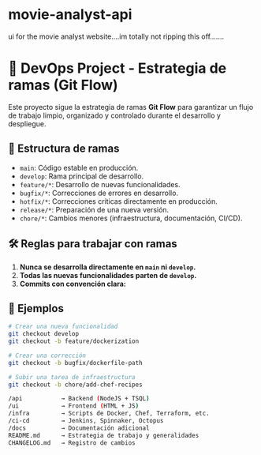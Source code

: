 # movie-analyst-api
ui for the movie analyst website....im totally not ripping this off.......

# 🌱 DevOps Project - Estrategia de ramas (Git Flow)

Este proyecto sigue la estrategia de ramas **Git Flow** para garantizar un flujo de trabajo limpio, organizado y controlado durante el desarrollo y despliegue.

## 📌 Estructura de ramas

- `main`: Código estable en producción.
- `develop`: Rama principal de desarrollo.
- `feature/*`: Desarrollo de nuevas funcionalidades.
- `bugfix/*`: Correcciones de errores en desarrollo.
- `hotfix/*`: Correcciones críticas directamente en producción.
- `release/*`: Preparación de una nueva versión.
- `chore/*`: Cambios menores (infraestructura, documentación, CI/CD).

## 🛠️ Reglas para trabajar con ramas

1. **Nunca se desarrolla directamente en `main` ni `develop`.**
2. **Todas las nuevas funcionalidades parten de `develop`.**
3. **Commits con convención clara:**


## 🧪 Ejemplos

```bash
# Crear una nueva funcionalidad
git checkout develop
git checkout -b feature/dockerization

# Crear una corrección
git checkout -b bugfix/dockerfile-path

# Subir una tarea de infraestructura
git checkout -b chore/add-chef-recipes

/api           → Backend (NodeJS + TSQL)
/ui            → Frontend (HTML + JS)
/infra         → Scripts de Docker, Chef, Terraform, etc.
/ci-cd         → Jenkins, Spinnaker, Octopus
/docs          → Documentación adicional
README.md      → Estrategia de trabajo y generalidades
CHANGELOG.md   → Registro de cambios